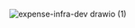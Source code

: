 ![expense-infra-dev drawio (1)](https://github.com/user-attachments/assets/b6816a3a-8f7b-4a47-bbf5-4e72afdacdb8)
